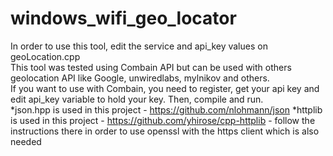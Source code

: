 # windows_wifi_geo_locator
In order to use this tool, edit the service and api_key values on geoLocation.cpp \
This tool was tested using Combain API but can be used with others geolocation API like Google, unwiredlabs, mylnikov and others. \
If you want to use with Combain, you need to register, get your api key and edit api_key variable to hold your key. Then, compile and run.\
*json.hpp is used in this project - https://github.com/nlohmann/json
*httplib is used in this project - https://github.com/yhirose/cpp-httplib  - follow the instructions there in order to use openssl with the https client which is also needed 
